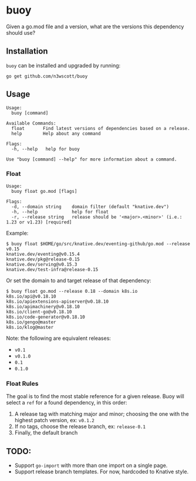 # buoy

Given a go.mod file and a version, what are the versions this dependency should use?

## Installation

`buoy` can be installed and upgraded by running:

```shell
go get github.com/n3wscott/buoy
```

## Usage

```shell
Usage:
  buoy [command]

Available Commands:
  float       Find latest versions of dependencies based on a release.
  help        Help about any command

Flags:
  -h, --help   help for buoy

Use "buoy [command] --help" for more information about a command.
```

### Float

```shell
Usage:
  buoy float go.mod [flags]

Flags:
  -d, --domain string    domain filter (default "knative.dev")
  -h, --help             help for float
  -r, --release string   release should be '<major>.<minor>' (i.e.: 1.23 or v1.23) [required]
```

Example: 

```shell
$ buoy float $HOME/go/src/knative.dev/eventing-github/go.mod --release v0.15
knative.dev/eventing@v0.15.4
knative.dev/pkg@release-0.15
knative.dev/serving@v0.15.3
knative.dev/test-infra@release-0.15
```

Or set the domain to and target release of that dependency:

```shell script
$ buoy float go.mod --release 0.18 --domain k8s.io
k8s.io/api@v0.18.10
k8s.io/apiextensions-apiserver@v0.18.10
k8s.io/apimachinery@v0.18.10
k8s.io/client-go@v0.18.10
k8s.io/code-generator@v0.18.10
k8s.io/gengo@master
k8s.io/klog@master
```

Note: the following are equivalent releases: 

- `v0.1`
- `v0.1.0`
- `0.1`
- `0.1.0`
 

### Float Rules

The goal is to find the most stable reference for a given release. Buoy will select a `ref` for a found dependency, in this order:

1. A release tag with matching major and minor; choosing the one with the highest patch version, ex: `v0.1.2`
1. If no tags, choose the release branch, ex: `release-0.1`
1. Finally, the default branch

## TODO:

- Support `go-import` with more than one import on a single page.
- Support release branch templates. For now, hardcoded to Knative style.

